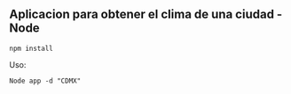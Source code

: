 ## Aplicacion para obtener el clima de una ciudad - Node

```
npm install 
```

Uso:
```
Node app -d "CDMX"
```